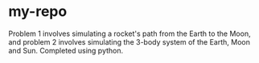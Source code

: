 # my-repo

Problem 1 involves simulating a rocket's path from the Earth to the Moon, and problem 2 involves simulating the 3-body system
of the Earth, Moon and Sun. Completed using python.
